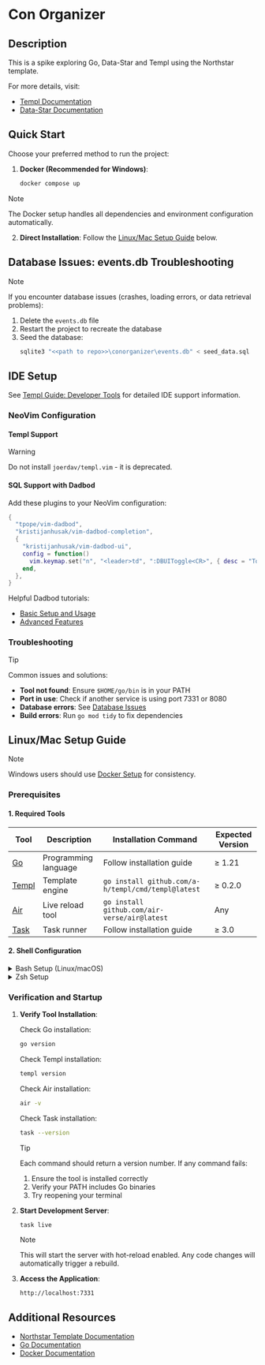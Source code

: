 # Con Organizer

## Description

This is a spike exploring Go, Data-Star and Templ using the Northstar template.

For more details, visit:
- [Templ Documentation](https://templ.guide)
- [Data-Star Documentation](https://data-star.dev/)

## Quick Start

Choose your preferred method to run the project:

1. **Docker (Recommended for Windows)**:
   ```bash
   docker compose up
   ```

> [!NOTE]
> The Docker setup handles all dependencies and environment configuration automatically.

2. **Direct Installation**: Follow the [Linux/Mac Setup Guide](#linuxmac-setup-guide) below.

## Database Issues: events.db Troubleshooting

> [!NOTE]
> If you encounter database issues (crashes, loading errors, or data retrieval problems):
> 1. Delete the `events.db` file
> 2. Restart the project to recreate the database
> 3. Seed the database:
>    ```bash
>    sqlite3 "<<path to repo>>\conorganizer\events.db" < seed_data.sql
>    ```

## IDE Setup
See [Templ Guide: Developer Tools](https://templ.guide/developer-tools/ide-support/) for detailed IDE support information.

### NeoVim Configuration

#### Templ Support

> [!WARNING]
> Do not install `joerdav/templ.vim` - it is deprecated.

#### SQL Support with Dadbod
Add these plugins to your NeoVim configuration:

```lua
{
  "tpope/vim-dadbod",
  "kristijanhusak/vim-dadbod-completion",
  {
    "kristijanhusak/vim-dadbod-ui",
    config = function()
      vim.keymap.set("n", "<leader>td", ":DBUIToggle<CR>", { desc = "Toggle Dadbod UI" })
    end,
  },
}
```

Helpful Dadbod tutorials:
* [Basic Setup and Usage](https://www.youtube.com/watch?v=NhTPVXP8n7w)
* [Advanced Features](https://www.youtube.com/watch?v=ALGBuFLzDSA)

### Troubleshooting

> [!TIP]
> Common issues and solutions:
> - **Tool not found**: Ensure `$HOME/go/bin` is in your PATH
> - **Port in use**: Check if another service is using port 7331 or 8080
> - **Database errors**: See [Database Issues](#database-issues-eventsdb-troubleshooting)
> - **Build errors**: Run `go mod tidy` to fix dependencies


## Linux/Mac Setup Guide

> [!NOTE]
> Windows users should use [Docker Setup](#quick-start) for consistency.

### Prerequisites

#### 1. Required Tools

| Tool | Description | Installation Command | Expected Version |
|------|-------------|---------------------|------------------|
| [Go](https://go.dev/doc/install) | Programming language | Follow installation guide | ≥ 1.21 |
| [Templ](https://templ.guide) | Template engine | `go install github.com/a-h/templ/cmd/templ@latest` | ≥ 0.2.0 |
| [Air](https://github.com/cosmtrek/air) | Live reload tool | `go install github.com/air-verse/air@latest` | Any |
| [Task](https://taskfile.dev/installation) | Task runner | Follow installation guide | ≥ 3.0 |

#### 2. Shell Configuration

<details>
<summary>Bash Setup (Linux/macOS)</summary>

```bash
# Add to ~/.bashrc (Linux) or ~/.bash_profile (macOS)
echo 'export PATH=$PATH:$HOME/go/bin' >> ~/.bashrc  # or ~/.bash_profile for macOS

# Apply changes
source ~/.bashrc  # or source ~/.bash_profile for macOS
```
</details>

<details>
<summary>Zsh Setup</summary>

```bash
# Add Go binaries to PATH
echo 'export PATH=$PATH:$HOME/go/bin' >> ~/.zshrc

# Apply changes
source ~/.zshrc
```
</details>

### Verification and Startup

1. **Verify Tool Installation**:

   Check Go installation:
   ```bash
   go version
   ```

   Check Templ installation:
   ```bash
   templ version
   ```

   Check Air installation:
   ```bash
   air -v
   ```

   Check Task installation:
   ```bash
   task --version
   ```

   > [!TIP]
   > Each command should return a version number. If any command fails:
   > 1. Ensure the tool is installed correctly
   > 2. Verify your PATH includes Go binaries
   > 3. Try reopening your terminal

2. **Start Development Server**:
   ```bash
   task live
   ```

   > [!NOTE]
   > This will start the server with hot-reload enabled.
   > Any code changes will automatically trigger a rebuild.

3. **Access the Application**:
   ```
   http://localhost:7331
   ```

## Additional Resources

- [Northstar Template Documentation](https://github.com/zangster300/northstar)
- [Go Documentation](https://go.dev/doc/)
- [Docker Documentation](https://docs.docker.com/)
